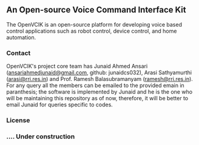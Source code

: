 ## An Open-source Voice Command Interface Kit  

The OpenVCIK is an open-source platform for developing voice based control applications such as robot control, device control, and home automation.  

### Contact
OpenVCIK's project core team has Junaid Ahmed Ansari (ansariahmedjunaid@gmail.com, github: junaidcs032), Arasi Sathyamurthi (arasi@rri.res.in) and Prof. Ramesh Balasubramanyam (ramesh@rri.res.in). For any query all the members can be emailed to the provided emain in paranthesis; the software is implemented by Junaid and he is the one who will be maintaining this repository as of now, therefore, it will be better to email Junaid for queries specific to codes.

### License



### .... Under construction
